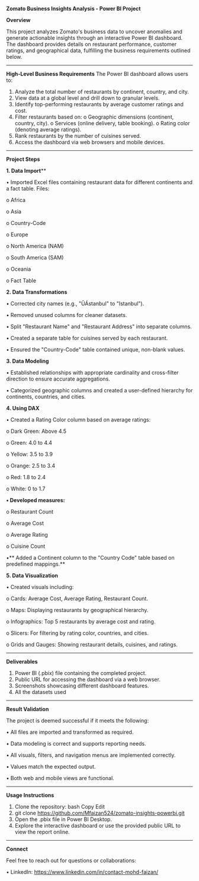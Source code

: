 **Zomato Business Insights Analysis - Power BI Project**

**Overview**

This project analyzes Zomato's business data to uncover anomalies and generate actionable insights through an interactive Power BI dashboard. The dashboard provides details on restaurant performance, customer ratings, and geographical data, fulfilling the business requirements outlined below.
________________________________________
**High-Level Business Requirements**
The Power BI dashboard allows users to:
1.	Analyze the total number of restaurants by continent, country, and city.
2.	View data at a global level and drill down to granular levels.
3.	Identify top-performing restaurants by average customer ratings and cost.
4.	Filter restaurants based on:
o	Geographic dimensions (continent, country, city).
o	Services (online delivery, table booking).
o	Rating color (denoting average ratings).
5.	Rank restaurants by the number of cuisines served.
6.	Access the dashboard via web browsers and mobile devices.
________________________________________
**Project Steps**

**1. Data Import****

•	Imported Excel files containing restaurant data for different continents and a fact table.
Files:

o	Africa

o	Asia

o	Country-Code

o	Europe

o	North America (NAM)

o	South America (SAM)

o	Oceania

o	Fact Table

**2. Data Transformations**

•	Corrected city names (e.g., "ÛÁstanbul" to "Istanbul").

•	Removed unused columns for cleaner datasets.

•	Split "Restaurant Name" and "Restaurant Address" into separate columns.

•	Created a separate table for cuisines served by each restaurant.

•	Ensured the "Country-Code" table contained unique, non-blank values.

**3. Data Modeling**

•	Established relationships with appropriate cardinality and cross-filter direction to ensure accurate aggregations.

•	Categorized geographic columns and created a user-defined hierarchy for continents, countries, and cities.

**4. Using DAX**

•	Created a Rating Color column based on average ratings:

o	Dark Green: Above 4.5

o	Green: 4.0 to 4.4

o	Yellow: 3.5 to 3.9

o	Orange: 2.5 to 3.4

o	Red: 1.8 to 2.4

o	White: 0 to 1.7

**•	Developed measures:**

o	Restaurant Count

o	Average Cost

o	Average Rating

o	Cuisine Count

•**	Added a Continent column to the "Country Code" table based on predefined mappings.**

**5. Data Visualization**

•	Created visuals including:

o	Cards: Average Cost, Average Rating, Restaurant Count.

o	Maps: Displaying restaurants by geographical hierarchy.

o	Infographics: Top 5 restaurants by average cost and rating.

o	Slicers: For filtering by rating color, countries, and cities.

o	Grids and Gauges: Showing restaurant details, cuisines, and ratings.

________________________________________
**Deliverables**

1.	Power BI (.pbix) file containing the completed project.
3.	Public URL for accessing the dashboard via a web browser.
4.	Screenshots showcasing different dashboard features.
5.	All the datasets used
________________________________________
**Result Validation**

The project is deemed successful if it meets the following:

•	All files are imported and transformed as required.

•	Data modeling is correct and supports reporting needs.

•	All visuals, filters, and navigation menus are implemented correctly.

•	Values match the expected output.

•	Both web and mobile views are functional.
________________________________________
**Usage Instructions**
1.	Clone the repository: bash Copy Edit
2.  git clone https://github.com/Mfaizan524/zomato-insights-powerbi.git  
3.	Open the .pbix file in Power BI Desktop.
4.	Explore the interactive dashboard or use the provided public URL to view the report online.
________________________________________
**Connect**

Feel free to reach out for questions or collaborations:

•	LinkedIn: https://www.linkedin.com/in/contact-mohd-faizan/

